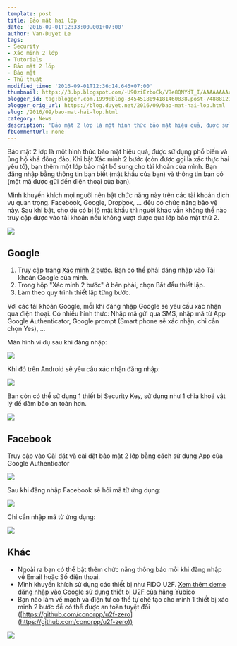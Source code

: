 ```yaml
---
template: post
title: Bảo mật hai lớp
date: '2016-09-01T12:33:00.001+07:00'
author: Van-Duyet Le
tags:
- Security
- Xác minh 2 lớp
- Tutorials
- Bảo mật 2 lớp
- Bảo mật
- Thủ thuật
modified_time: '2016-09-01T12:36:14.646+07:00'
thumbnail: https://3.bp.blogspot.com/-U90ziEzboCk/V8e8QNYdT_I/AAAAAAAAcq4/2utzWI8wLTsV5OLn9I2Hwevtb0FdbvwFgCK4B/s1600/FIDO-Yubico-YubiKeys-GfW-blog-845x321.png
blogger_id: tag:blogger.com,1999:blog-3454518094181460838.post-7488812165243713467
blogger_orig_url: https://blog.duyet.net/2016/09/bao-mat-hai-lop.html
slug: /2016/09/bao-mat-hai-lop.html
category: News
description: 'Bảo mật 2 lớp là một hình thức bảo mật hiệu quả, được sử dụng phổ biến và ủng hộ khá đông đảo. Khi bật Xác minh 2 bước (còn được gọi là xác thực hai yếu tố), bạn thêm một lớp bảo mật bổ sung cho tài khoản của mình. Bạn đăng nhập bằng thông tin bạn biết (mật khẩu của bạn) và thông tin bạn có (một mã được gửi đến điện thoại của bạn).'
fbCommentUrl: none
---
```


Bảo mật 2 lớp là một hình thức bảo mật hiệu quả, được sử dụng phổ biến và ủng hộ khá đông đảo.
Khi bật Xác minh 2 bước (còn được gọi là xác thực hai yếu tố), bạn thêm một lớp bảo mật bổ sung cho tài khoản của mình. Bạn đăng nhập bằng thông tin bạn biết (mật khẩu của bạn) và thông tin bạn có (một mã được gửi đến điện thoại của bạn).

Mình khuyến khích mọi người nên bật chức năng này trên các tài khoản dịch vụ quan trọng. Facebook, Google, Dropbox, ... đều có chức năng bảo vệ này. Sau khi bật, cho dù có bị lộ mật khẩu thì người khác vẫn không thể nào truy cập được vào tài khoản nếu không vượt được qua lớp bảo mật thứ 2.

[![](https://3.bp.blogspot.com/-U90ziEzboCk/V8e8QNYdT_I/AAAAAAAAcq4/2utzWI8wLTsV5OLn9I2Hwevtb0FdbvwFgCK4B/s1600/FIDO-Yubico-YubiKeys-GfW-blog-845x321.png)](https://blog.duyet.net/2016/09/bao-mat-hai-lop.html)

## Google ##

1. Truy cập trang [Xác minh 2 bước](http://accounts.google.com/SmsAuthConfig). Bạn có thể phải đăng nhập vào Tài khoản Google của mình.
2. Trong hộp "Xác minh 2 bước" ở bên phải, chọn Bắt đầu thiết lập.
3. Làm theo quy trình thiết lập từng bước.

Với các tài khoản Google, mỗi khi đăng nhập Google sẽ yêu cầu xác nhận qua điện thoại. Có nhiều hình thức: Nhập mã gửi qua SMS, nhập mã từ App Google Authenticator, Google prompt (Smart phone sẽ xác nhận, chỉ cần chọn Yes), ...

Màn hình ví dụ sau khi đăng nhập:

![](https://2.bp.blogspot.com/-JHfezau6hDY/V8exn-J5a0I/AAAAAAAAcpU/o1Rr8W2NBrkqB3oBu1afSweCboipVIIzQCK4B/s1600/Screen%2BShot%2B2016-09-01%2Bat%2B11.32.03%2BAM.png)

Khi đó trên Android sẽ yêu cầu xác nhận đăng nhập:

![](https://4.bp.blogspot.com/-Yg_ZM1xSMKA/V8e3zHqGy9I/AAAAAAAAcpw/pkjuXcXH1lkC3kzFz6nk0ZK59sitjc8pwCK4B/s640/Screenshot_2016-09-01-11-32-18-672_com.google.android.gms.png)

Bạn còn có thể sử dụng 1 thiết bị Security Key, sử dụng như 1 chìa khoá vật lý để đảm bảo an toàn hơn. 

[
](https://3.bp.blogspot.com/-U90ziEzboCk/V8e8QNYdT_I/AAAAAAAAcq4/2utzWI8wLTsV5OLn9I2Hwevtb0FdbvwFgCK4B/s1600/FIDO-Yubico-YubiKeys-GfW-blog-845x321.png)![](https://2.bp.blogspot.com/-2cvBm1URfuI/V8e4JUrL1zI/AAAAAAAAcp4/XRREvMQyFiMVnkQjP7BvceESkb8MIib_wCK4B/s1600/Screen%2BShot%2B2016-09-01%2Bat%2B12.09.44%2BPM.png)

## Facebook ##
Truy cập vào Cài đặt và cài đặt bảo mật 2 lớp bằng cách sử dụng App của Google Authenticator

[![](https://2.bp.blogspot.com/-OJiN9gcTDUw/V8e5b8j9CAI/AAAAAAAAcqA/QiWGdyJePnUZPS93Yl1tQlfLLfxdxtA7wCK4B/s1600/Screen%2BShot%2B2016-09-01%2Bat%2B12.13.00%2BPM.png)](https://2.bp.blogspot.com/-OJiN9gcTDUw/V8e5b8j9CAI/AAAAAAAAcqA/QiWGdyJePnUZPS93Yl1tQlfLLfxdxtA7wCK4B/s1600/Screen%2BShot%2B2016-09-01%2Bat%2B12.13.00%2BPM.png)

Sau khi đăng nhập Facebook sẽ hỏi mã từ ứng dụng:

![](https://3.bp.blogspot.com/-aYlf0-QB36k/V8e5mh6LheI/AAAAAAAAcqI/3c4nTgQCoxwp74CK8Ku-HkKlrKQayTHMQCK4B/s1600/Screen%2BShot%2B2016-09-01%2Bat%2B12.10.36%2BPM.png)

Chỉ cần nhập mã từ ứng dụng:

![](https://1.bp.blogspot.com/-5ubl9jHz5kM/V8e76c7Kp7I/AAAAAAAAcqs/Gn-QVu6fXoMhHfx8z3QseIx9AglO7T5TwCK4B/s640/Screenshot_2016-09-01-12-11-03-366_com.google.android.apps.authenticator2.png)

## Khác ##

- Ngoài ra bạn có thể bật thêm chức năng thông báo mỗi khi đăng nhập về Email hoặc Số điện thoại.
- Mình khuyến khích sử dụng các thiết bị như FIDO U2F. [Xem thêm demo đăng nhập vào Google sử dụng thiết bị U2F của hãng Yubico](https://www.youtube.com/watch?annotation_id=annotation_1845157061&amp;feature=iv&amp;src_vid=BXN7-Wn1Hy4&amp;v=LeTkw6kmlzg)
- Bạn nào làm về mạch và điện tử có thể tự chế tạo cho mình 1 thiết bị xác minh 2 bước để có thể được an toàn tuyệt đối ([https://github.com/conorpp/u2f-zero](https://github.com/conorpp/u2f-zero))

[![](https://4.bp.blogspot.com/-ig8MqVNAnTw/V8e9Tb-NpwI/AAAAAAAAcrM/AkKDZQBQVj0U6Z4tgScGLyRJTYBWRWscwCK4B/s640/687474703a2f2f692e696d6775722e636f6d2f6451706f3977432e6a7067.jpeg)](https://4.bp.blogspot.com/-ig8MqVNAnTw/V8e9Tb-NpwI/AAAAAAAAcrM/AkKDZQBQVj0U6Z4tgScGLyRJTYBWRWscwCK4B/s1600/687474703a2f2f692e696d6775722e636f6d2f6451706f3977432e6a7067.jpeg)
